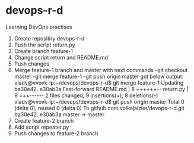 # devops-r-d
Learning DevOps practises

1. Create repositiry devops-r-d
2. Push the script return.py
3. Create branch feature-1
4. Change script return and README.md
5. Push changes
6. Merge feature-1 branch and master with next commands
-git checkout master
-git merge feature-1
-git push origin master
got below output:
vladv@vvovk-lp:~/devops/devops-r-d$ git merge feature-1
Updating ba30e42..e30ab3a
Fast-forward
 README.md | 8 ++++++--
 return.py | 9 +++------
 2 files changed, 9 insertions(+), 8 deletions(-)
vladv@vvovk-lp:~/devops/devops-r-d$ git push origin master
Total 0 (delta 0), reused 0 (delta 0)
To github.com:volkajaizier/devops-r-d.git
   ba30e42..e30ab3a  master -> master
7. Create feature-2 branch
8. Add script repeater.py
9. Push changes to feature-2 branch
